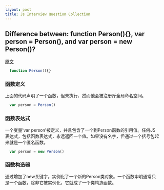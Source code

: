 ```yaml
---
layout: post
title: Js Interview Question Collection
---
```


## Difference between: function Person(){}, var person = Person(), and var person = new Person()?
[原文](https://medium.com/@rlynjb/js-interview-question-difference-between-function-person-var-person-person-and-var-ab6eb8c9ae88)
```javascript
  function Person(){}
```
### 函数定义
上面的代码声明了一个函数，但未执行，然而他会被注册斤全局命名空间。
```javascript
  var person = Person()
```
### 函数表达式
一个变量'var person'被定义，并且包含了一个到Person函数的引用值。任何JS表达式，包括函数表达式，永远返回一个值。如果没有名字，但通过一个括号包起来就是一个匿名函数。
```javascript
  var person = new Person()
```
### 函数构造器
通过增加了new关键字。实例化了一个新的Person类对象。一个函数申明通常只是一个函数，除非它被实例化，它就成了一个类构造函数。